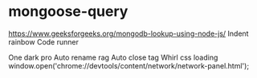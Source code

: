 # mongoose-query


https://www.geeksforgeeks.org/mongodb-lookup-using-node-js/
Indent rainbow 
Code runner 

One dark pro
Auto rename rag
Auto close tag
Whirl css loading 
window.open('chrome://devtools/content/network/network-panel.html');
